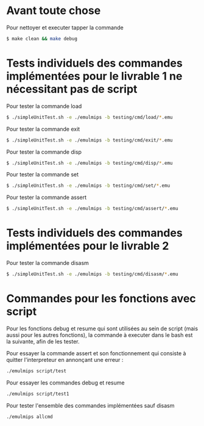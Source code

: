 # Avant toute chose
Pour nettoyer et executer tapper la commande
```bash
$ make clean && make debug

```
# Tests individuels des commandes implémentées pour le livrable 1 ne nécessitant pas de script

Pour tester la commande load
```bash
$ ./simpleUnitTest.sh -e ./emulmips -b testing/cmd/load/*.emu

```

Pour tester la commande exit
```bash
$ ./simpleUnitTest.sh -e ./emulmips -b testing/cmd/exit/*.emu

```

Pour tester la commande disp
```bash
$ ./simpleUnitTest.sh -e ./emulmips -b testing/cmd/disp/*.emu

```

Pour tester la commande set
```bash
$ ./simpleUnitTest.sh -e ./emulmips -b testing/cmd/set/*.emu

```

Pour tester la commande assert
```bash
$ ./simpleUnitTest.sh -e ./emulmips -b testing/cmd/assert/*.emu

```


# Tests individuels des commandes implémentées pour le livrable 2
Pour tester la commande disasm
```bash
$ ./simpleUnitTest.sh -e ./emulmips -b testing/cmd/disasm/*.emu

```

# Commandes pour les fonctions avec script

Pour les fonctions debug et resume qui sont utilisées au sein de script (mais aussi pour les autres fonctions), la commande à executer dans le bash est la suivante, afin de les tester.

Pour essayer la commande assert et son fonctionnement qui consiste à quitter l'interpreteur en annonçant une erreur :
```bash
./emulmips script/test
```

Pour essayer les commandes debug et resume
```bash
./emulmips script/test1
```

Pour tester l'ensemble des commandes implémentées sauf disasm
```bash
./emulmips allcmd
```
